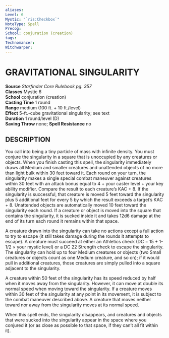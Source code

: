 ```yaml
---
aliases: 
Level: 6
Mystic: "`ris:Checkbox`"
NoteType: Spell
Precog: 
School: conjuration (creation)
tags: 
Technomancer: 
Witchwarper: 
---
```

# GRAVITATIONAL SINGULARITY

**Source** _Starfinder Core Rulebook pg. 357_  
**Classes** Mystic 6  
**School** conjuration (creation)  
**Casting Time** 1 round  
**Range** medium (100 ft. + 10 ft./level)  
**Effect** 5-ft.-cube gravitational singularity; see text  
**Duration** 1 round/level (D)  
**Saving Throw** none; **Spell Resistance** no

## DESCRIPTION

You call into being a tiny particle of mass with infinite density. You must conjure the singularity in a square that is unoccupied by any creatures or objects. When you finish casting this spell, the singularity immediately draws all Medium and smaller creatures and unattended objects of no more than light bulk within 30 feet toward it. Each round on your turn, the singularity makes a single special combat maneuver against creatures within 30 feet with an attack bonus equal to 4 + your caster level + your key ability modifier. Compare the result to each creature’s KAC + 8. If the singularity is successful, that creature is moved 5 feet toward the singularity plus 5 additional feet for every 5 by which the result exceeds a target’s KAC + 8. Unattended objects are automatically moved 10 feet toward the singularity each round. If a creature or object is moved into the square that contains the singularity, it is sucked inside it and takes 12d6 damage at the end of its turn each round it remains within that space.

A creature drawn into the singularity can take no actions except a full action to try to escape (it still takes damage during the rounds it attempts to escape). A creature must succeed at either an Athletics check (DC = 15 + 1-1/2 × your mystic level) or a DC 22 Strength check to escape the singularity. The singularity can hold up to four Medium creatures or objects (two Small creatures or objects count as one Medium creature, and so on); if it would pull in additional creatures, those creatures are simply pulled into a square adjacent to the singularity.

A creature within 50 feet of the singularity has its speed reduced by half when it moves away from the singularity. However, it can move at double its normal speed when moving toward the singularity. If a creature moves within 30 feet of the singularity at any point in its movement, it is subject to the combat maneuver described above. A creature that moves neither toward nor away from the singularity moves at its normal speed.

When this spell ends, the singularity disappears, and creatures and objects that were sucked into the singularity appear in the space where you conjured it (or as close as possible to that space, if they can’t all fit within it).